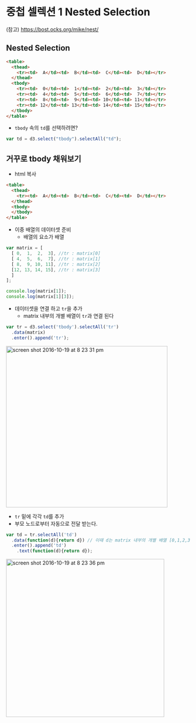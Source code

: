 중첩 셀렉션 1 Nested Selection
===


(참고) https://bost.ocks.org/mike/nest/

Nested Selection
----

```html
<table>
  <thead>
    <tr><td>  A</td><td>  B</td><td>  C</td><td>  D</td></tr>
  </thead>
  <tbody>
    <tr><td>  0</td><td>  1</td><td>  2</td><td>  3</td></tr>
    <tr><td>  4</td><td>  5</td><td>  6</td><td>  7</td></tr>
    <tr><td>  8</td><td>  9</td><td> 10</td><td> 11</td></tr>
    <tr><td> 12</td><td> 13</td><td> 14</td><td> 15</td></tr>
  </tbody>
</table>
```
- `tbody` 속의 `td`를 선택하려면?

```javascript
var td = d3.select("tbody").selectAll("td");
```

거꾸로 tbody 채워보기
---

- html 복사

```html
<table>
  <thead>
    <tr><td>  A</td><td>  B</td><td>  C</td><td>  D</td></tr>
  </thead>
  <tbody>
  </tbody>
</table>
```

- 이중 배열의 데이터셋 준비
  - 배열의 요소가 배열 
```javascript
var matrix = [
  [ 0,  1,  2,  3], //tr : matrix[0]
  [ 4,  5,  6,  7], //tr : matrix[1]
  [ 8,  9, 10, 11], //tr : matrix[2]
  [12, 13, 14, 15], //tr : matrix[3]
  ]
];

console.log(matrix[1]);
console.log(matrix[1][3]);
```

- 데이터셋을 연결 하고 `tr`을 추가
  - matrix 내부의 개별 배열이 `tr`과 연결 된다

```javascript
var tr = d3.select('tbody').selectAll('tr')
  .data(matrix)
  .enter().append('tr');
```

<img width="441" alt="screen shot 2016-10-19 at 8 23 31 pm" src="https://cloud.githubusercontent.com/assets/253408/19517102/2cf27030-963a-11e6-845d-afcf553babbf.png">


- `tr` 밑에 각각 `td`를 추가
 - 부모 노드로부터 자동으로 전달 받는다.

```javascript
var td = tr.selectAll('td')
  .data(function(d){return d}) // 이때 d는 matrix 내부의 개별 배열 [0,1,2,3]
  .enter().append('td')
    .text(function(d){return d});
```

<img width="432" alt="screen shot 2016-10-19 at 8 23 36 pm" src="https://cloud.githubusercontent.com/assets/253408/19517105/2e9daed6-963a-11e6-9b8d-9f8e8d19f44b.png">
